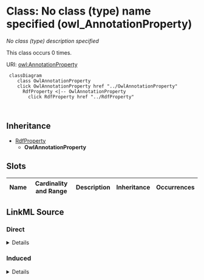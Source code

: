 

# Class: No class (type) name specified (owl_AnnotationProperty)


_No class (type) description specified_






This class occurs 0 times.


URI: [owl:AnnotationProperty](http://www.w3.org/2002/07/owl#AnnotationProperty)






```mermaid
 classDiagram
    class OwlAnnotationProperty
    click OwlAnnotationProperty href "../OwlAnnotationProperty"
      RdfProperty <|-- OwlAnnotationProperty
        click RdfProperty href "../RdfProperty"
      
      
```





## Inheritance
* [RdfProperty](../classes/RdfProperty.md)
    * **OwlAnnotationProperty**



## Slots

| Name | Cardinality and Range | Description | Inheritance | Occurrences |
| ---  | --- | --- | --- | --- |














## LinkML Source

<!-- TODO: investigate https://stackoverflow.com/questions/37606292/how-to-create-tabbed-code-blocks-in-mkdocs-or-sphinx -->

### Direct

<details>

```yaml
name: owl_AnnotationProperty
conforms_to: No schema conformance document specified
annotations:
  count:
    tag: count
    value: 0
description: No class (type) description specified
title: No class (type) name specified
from_schema: hydrology-kg
rank: 1000
is_a: rdf_Property
class_uri: owl:AnnotationProperty

```
</details>

### Induced

<details>

```yaml
name: owl_AnnotationProperty
conforms_to: No schema conformance document specified
annotations:
  count:
    tag: count
    value: 0
description: No class (type) description specified
title: No class (type) name specified
from_schema: hydrology-kg
rank: 1000
is_a: rdf_Property
class_uri: owl:AnnotationProperty

```
</details>